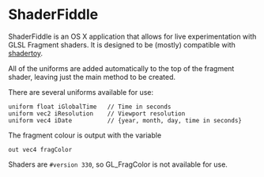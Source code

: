 ShaderFiddle
============

ShaderFiddle is an OS X application that allows for live experimentation with GLSL Fragment shaders. It is designed to be (mostly) compatible with [shadertoy](http://shadertoy.com).

All of the uniforms are added automatically to the top of the fragment shader, leaving just the main method to be created.

There are several uniforms available for use:

	uniform float iGlobalTime	// Time in seconds
	uniform vec2 iResolution	// Viewport resolution
	uniform vec4 iDate			// {year, month, day, time in seconds}

The fragment colour is output with the variable

	out vec4 fragColor

Shaders are `#version 330`, so GL_FragColor is not available for use.
